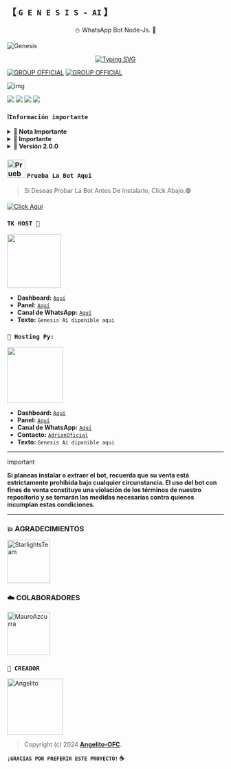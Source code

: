## 【 **`G E N E S I S - AI`** 】
 <p align="center">⛄ WhatsApp Bot Node-Js. 🎄</p>
</p>

![Genesis](https://i.ibb.co/1djcb0T/file.jpg)
<div align="center">
<a href="https://git.io/typing-svg"><img src="https://readme-typing-svg.demolab.com?font=Oswald&weight=400&size=37&duration=3000&pause=100&color=000000&background=601D6E00&center=true&vCenter=true&repeat=true&random=FALSO&width=660&height=90&lines=Angel-OFC+lanzó+la mejor+versión;De+Genesis AI - 2.0.0;Con+nuevos+comandos+y+mejoras;Genesis-AI+El+Mejor Bot+De+WhatsApp" alt="Typing SVG"/></a>
</div>

[![GROUP OFFICIAL](https://img.shields.io/badge/WhatsApp%20group-25D366?style=for-the-badge&logo=whatsapp&logoColor=white)](https://chat.whatsapp.com/CTQL9XFA0uk66xIYZWfKij) [![GROUP OFFICIAL](https://img.shields.io/badge/WhatsApp%20channel-25D366?style=for-the-badge&logo=whatsapp&logoColor=white)](https://whatsapp.com/channel/0029VaOhfUIAjPXTORInZf0d)

![img](https://files.catbox.moe/r5rnqn.jpg)


<a href="https://api.whatsapp.com/send/?phone=+59897246324&text=Hola 👋 soporte de Génesis Bot &type=phone_number&app_absent=0" target="blank"><img src="https://img.shields.io/badge/Whatsapp-30302f?style=flat&logo=whatsapp" /></a>
 <a href="http://www.instagram.com/usxr_angelito0" target="blank"><img src="https://img.shields.io/badge/Instagram-30302f?style=flat&logo=instagram" /></a>
<a href="https://www.threads.net/@usxr_angelito0" target="blank"><img src="https://img.shields.io/badge/Threads-30302f?style=flat&logo=threads" /></a>
<a href="https://x.com/usxr_angelito0" target="blank"><img src="https://img.shields.io/badge/Twitter-30302f?style=flat&logo=x" /></a>

### **`❕️Información importante`**

<details>
 <summary><b> 🤍 Nota Importante </b></summary>

Este proyecto **no está afiliado de ninguna manera** con `WhatsApp`, `Inc. WhatsApp` es una marca registrada de `WhatsApp LLC`, y este bot es un **desarrollo independiente** que **no tiene ninguna relación oficial con la companía**.

</details>

<details>
 <summary><b> 🤍 Importante </b></summary>

GenesisBot-MD recibe **soporte semanal** si llegas a ver un error **repetitivamente o presenta fallos** solo repórtelo para que lo solucionemos

</details>

<details>
 <summary><b> 🤍 Versión 2.0.0</b></summary>

* **Este proyecto no ofrece soporte oficial para su uso en Termux.** Termux es una aplicación de terminal para Android y, aunque puede ser utilizada para ejecutar diversos programas, **este proyecto no está diseñado ni probado específicamente para funcionar en Termux**. Por lo tanto, **no garantizamos compatibilidad ni soporte técnico en este entorno**.

</details>

### <img src="https://i.pinimg.com/originals/19/80/6e/19806e91932e6054965fc83b85241270.gif" alt="Prueba La Bot Aqui" width="42" height="42"> **`Prueba La Bot Aqui`**

> Si Deseas Probar La Bot Antes De Instalarlo, Click Abajo.🟢

[![Click Aquí](https://img.shields.io/badge/Grupo-Genesis-25D366?style=for-the-badge&logo=whatsapp&logoColor=white)](https://chat.whatsapp.com/GqKwwoV2JJaJDP2SL7SddX)

### **`TK HOST 📲`**
<a href="https://dash.tk-joanhost.com"><img src="https://i.ibb.co/pr8TnWJ/SAVE-20240915-183758.jpg" height="125px"></a>

- **Dashboard:** [`Aquí`](https://dash.tk-joanhost.com)
- **Panel:** [`Aquí`](https://panel.tk-joanhost.com)
- **Canal de WhatsApp:** [`Aquí`](https://whatsapp.com/channel/0029VaoZXbk6RGJNYQVP8r27)
- **Texto:** `Genesis Ai diponible aqui`

### **`🎇 Hosting Py:`**
<a href="https://dahs.hostingpy.shop/"><img src="https://files.catbox.moe/lr92z2.jpg" height="130px"></a>

- **Dashboard:** [`Aquí`](https://dahs.hostingpy.shop/)
- **Panel:** [`Aquí`](https://panel.hostingpy.shop/)
- **Canal de WhatsApp:** [`Aquí`](https://whatsapp.com/channel/0029Vak4e1R4NVifmh8Tvi3q)
- **Contacto:** [`AdrianOficial`](https://wa.me/595976126756)
- **Texto:** `Genesis Ai diponible aqui`


***

> [!IMPORTANT]
> **Si planeas instalar o extraer el bot, recuerda que su venta está estrictamente prohibida bajo cualquier circunstancia. El uso del bot con fines de venta constituye una violación de los términos de nuestro repositorio y se tomarán las medidas necesarias contra quienes incumplan estas condiciones.**

***
### 💥 AGRADECIMIENTOS 

<a href="https://github.com/StarlightsTeam"><img src="https://github.com/StarlightsTeam.png" width="100" height="100" alt="StarlightsTeam"/></a>

### ☁️ COLABORADORES

<a href="https://github.com/MauroAzcurra"><img src="https://github.com/MauroAzcurra.png" width="100" height="100" alt="MauroAzcurra"/></a>

### **`🤍 CREADOR`**
<a
href="https://github.com/Angelito-OFC"><img src="https://github.com/Angelito-OFC.png" width="130" height="130" alt="Angelito"/></a>

> Copyright (c) 2024 **[Angelito-OFC](https://whatsapp.com/channel/0029VaJxgcB0bIdvuOwKTM2Y)**.

**`¡GRACIAS POR PREFERIR ESTE PROYECTO!` ☕**
